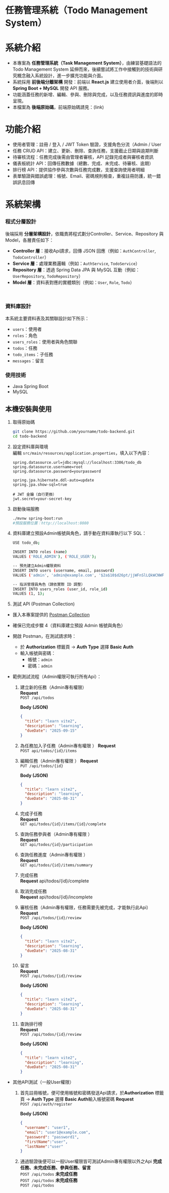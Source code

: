 # 任務管理系統（Todo Management System）

# 系統介紹
- 本專案為 **任務管理系統（Task Management System）**，由練習基礎語法的 Todo Management System 延伸而來，後續嘗試將工作中接觸到的技術與研究概念融入系統設計，進一步擴充功能與介面。  
- 系統採用 **前後端分離架構** 開發：前端以 **React.js** 建立使用者介面，後端則以 **Spring Boot + MySQL** 開發 API 服務。  
- 功能涵蓋任務的新增、編輯、參與、刪除與完成，以及任務資訊與進度的即時呈現。 
- 本檔案為 **後端原始碼**，前端原始碼請見：(link)

# 功能介紹
- 使用者管理：註冊 / 登入 / JWT Token 驗證，支援角色分流（Admin / User
- 任務 CRUD API：建立、更新、刪除、查詢任務，支援截止日期與逾期判斷
- 待審核流程：任務完成後需由管理者審核，API 記錄完成者與審核者資訊
- 儀表板統計 API：回傳任務數據（總數、完成、未完成、待審核、逾期）
- 排行榜 API：提供協作參與次數與任務完成數，支援查詢使用者明細
- 表單驗證與錯誤處理：帳號、Email、密碼規則檢查，重複註冊防護，統一錯誤訊息回傳

# 系統架構
### 程式分層設計
後端採用 **分層架構設計**，依職責將程式劃分Controller、Service、Repository 與 Model，各層責任如下：
- **Controller 層**：接收Api請求，回傳 JSON 回應（例如：`AuthController`, `TodoController`）  
- **Service 層**：處理業務邏輯（例如：`AuthService`, `TodoService`）  
- **Repository 層**：透過 Spring Data JPA 與 MySQL 互動（例如：`UserRepository`, `TodoRepository`）  
- **Model 層**：資料表對應的實體類別（例如：`User`, `Role`, `Todo`）
<br/>

### 資料庫設計
本系統主要資料表及其關聯設計如下所示：
- `users`：使用者  
- `roles`：角色  
- `users_roles`：使用者與角色關聯  
- `todos`：任務  
- `todo_items`：子任務  
- `messages`：留言  

### 使用技術
- Java Spring Boot
- MySQL

## 本機安裝與使用

1. 取得原始碼
   ```bash
   git clone https://github.com/yourname/todo-backend.git
   cd todo-backend
   ```
   
2. 設定資料庫與環境  
   編輯 `src/main/resources/application.properties`，填入以下內容：

   ```properties
   spring.datasource.url=jdbc:mysql://localhost:3306/todo_db
   spring.datasource.username=root
   spring.datasource.password=yourpassword

   spring.jpa.hibernate.ddl-auto=update
   spring.jpa.show-sql=true

   # JWT 金鑰（自行更換）
   jwt.secret=your-secret-key
   ```
   
3. 啟動後端服務
   ```bash
   ./mvnw spring-boot:run
   #預設服務位置：http://localhost:8080
   ```
   
4. 資料庫建立預設Admin帳號與角色，請手動在資料庫執行以下 SQL：
   ```bash
   USE todo_db;
   
   INSERT INTO roles (name)
   VALUES ('ROLE_ADMIN'), ('ROLE_USER');
   
   -- 預先建立Admin權限資料
   INSERT INTO users (username, email, password)
   VALUES ('admin', 'admin@example.com', '$2a$10$d26pt/jjWFnSlLQkWCNWFuwbZf0A97Pg6ZGbw8ZejYoEx3V1dPWay');
   
   -- 指派管理員角色（請依實際 ID 調整）
   INSERT INTO users_roles (user_id, role_id)
   VALUES (1, 1);
   ```
   
5. 測試 API (Postman Collection)
  - 匯入本專案提供的 [Postman Collection](docs/todo-api.postman_collection.json)  
   - 確保已完成步驟 4（資料庫建立預設 Admin 帳號與角色）  
   - 開啟 Postman，在測試請求時：
     - 於 **Authorization** 標籤頁 → **Auth Type** 選擇 **Basic Auth**
     - 輸入帳號與密碼：
       - 帳號：`admin`  
       - 密碼：`admin`  
- 範例測試流程（Admin權限可執行所有Api）：  
     1. 建立新的任務（Admin專有權限）  
        **Request**  
        `POST /api/todos`  

        **Body (JSON)**  
        ```json
        {
          "title": "learn vite2",
          "description": "learning",
          "dueDate": "2025-09-15"
        }
        ```
        
     2. 為任務加入子任務（Admin專有權限 ）
        **Request**  
        `POST api/todos/{id}/items`
        
     3. 編輯任務（Admin專有權限 ） 
        **Request**  
        `PUT /api/todos/{id}`  

        **Body (JSON)**  
        ```json
        {
          "title": "learn vite2",
          "description": "learning",
          "dueDate": "2025-08-31"
        }
        ```
        
     4. 完成子任務  
        **Request**  
        `GET api/todos/{id}/items/{id}/complete`
        
     5. 查詢任務參與者（Admin專有權限 ）  
        **Request**  
        `GET api/todos/{id}/participation`
        
     6. 查詢任務進度（Admin專有權限 ）  
        **Request**  
        `GET api/todos/{id}/items/summary`
        
     7. 完成任務  
        **Request**
        api/todos/{id}/complete

     8. 取消完成任務  
        **Request**
        api/todos/{id}/incomplete
  
     9. 審核任務（Admin專有權限，任務需要先被完成，才能執行此Api）  
        **Request**  
        `POST /api/todos/{id}/review`
        
        **Body (JSON)**  
        ```json
        {
          "title": "learn vite2",
          "description": "learning",
          "dueDate": "2025-08-31"
        }
        ```
  
    10. 留言  
        **Request**  
        `POST /api/todos/{id}/review`
        
        **Body (JSON)**  
        ```json
        {
          "title": "learn vite2",
          "description": "learning",
          "dueDate": "2025-08-31"
        }
        ```
    11. 查詢排行榜  
        **Request**  
        `POST /api/todos/{id}/review`
        
        **Body (JSON)**  
        ```json
        {
          "title": "learn vite2",
          "description": "learning",
          "dueDate": "2025-08-31"
        }
        ```
        
 - 其他API測試（一般User權限）
     1. 首先註冊帳號，便可使用帳號和密碼發送Api請求，於**Authorization** 標籤頁 → **Auth Type** 選擇 **Basic Auth**輸入帳號密碼
        **Request**  
        `POST /api/auth/register`  

        **Body (JSON)**  
        ```json
        {
          "username": "user1",
          "email": "user1@example.com",
          "password": "password1",
          "firstName":"user",
          "lastName":"user"
        }
        ```
     2. 通過驗證後便可以一般User權限皆可測試Admin專有權限以外之Api
        **完成任務、未完成任務、參與任務、留言**  
        `POST /api/todos`
        **未完成任務**  
        `POST /api/todos`
        **未完成任務**  
        `POST /api/todos`


   




